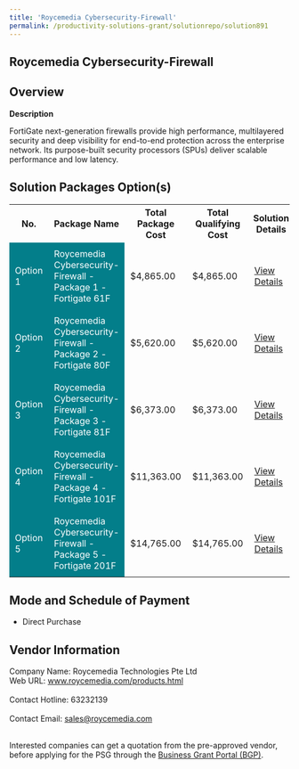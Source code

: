 ```yaml
---
title: 'Roycemedia Cybersecurity-Firewall'
permalink: /productivity-solutions-grant/solutionrepo/solution891
---
```


## Roycemedia Cybersecurity-Firewall

## Overview

**Description**

FortiGate next-generation firewalls provide high performance, multilayered security and deep visibility for end-to-end protection across the enterprise network. Its purpose-built security processors (SPUs) deliver scalable performance and low latency.

## Solution Packages Option(s)

<table>
<tr>
<th><b>No.</b></th>
<th><b>Package Name</b></th>
<th><b>Total Package Cost</b></th>
<th><b>Total Qualifying Cost</b></th>
<th><b>Solution Details</b></th>
</tr>
<tr>
<td style='padding: 10px; background-color: #037E8A; color: #FFFFFF;'>Option 1</td>
<td style='padding: 10px; background-color: #037E8A; color: #FFFFFF;'>Roycemedia Cybersecurity-Firewall - Package 1 - Fortigate 61F</td>
<td style='padding: 10px;'>$4,865.00</td>
<td style='padding: 10px;'>$4,865.00</td>
<td style='padding: 10px;'><a href='/images/psg/Roycemedia_Technologies_20210156_Annex_3_Part_12.pdf' target='_blank'>View Details</a></td>
</tr>
<tr>
<td style='padding: 10px; background-color: #037E8A; color: #FFFFFF;'>Option 2</td>
<td style='padding: 10px; background-color: #037E8A; color: #FFFFFF;'>Roycemedia Cybersecurity-Firewall - Package 2 - Fortigate 80F</td>
<td style='padding: 10px;'>$5,620.00</td>
<td style='padding: 10px;'>$5,620.00</td>
<td style='padding: 10px;'><a href='/images/psg/Roycemedia_Technologies_20210156_Annex_3_Part_34.pdf' target='_blank'>View Details</a></td>
</tr>
<tr>
<td style='padding: 10px; background-color: #037E8A; color: #FFFFFF;'>Option 3</td>
<td style='padding: 10px; background-color: #037E8A; color: #FFFFFF;'>Roycemedia Cybersecurity-Firewall - Package 3 - Fortigate 81F</td>
<td style='padding: 10px;'>$6,373.00</td>
<td style='padding: 10px;'>$6,373.00</td>
<td style='padding: 10px;'><a href='/images/psg/Roycemedia_Technologies_20210156_Annex_3_Part_56.pdf' target='_blank'>View Details</a></td>
</tr>
<tr>
<td style='padding: 10px; background-color: #037E8A; color: #FFFFFF;'>Option 4</td>
<td style='padding: 10px; background-color: #037E8A; color: #FFFFFF;'>Roycemedia Cybersecurity-Firewall - Package 4 - Fortigate 101F</td>
<td style='padding: 10px;'>$11,363.00</td>
<td style='padding: 10px;'>$11,363.00</td>
<td style='padding: 10px;'><a href='/images/psg/Roycemedia_Technologies_20210156_Annex_3_Part_78.pdf' target='_blank'>View Details</a></td>
</tr>
<tr>
<td style='padding: 10px; background-color: #037E8A; color: #FFFFFF;'>Option 5</td>
<td style='padding: 10px; background-color: #037E8A; color: #FFFFFF;'>Roycemedia Cybersecurity-Firewall - Package 5 - Fortigate 201F</td>
<td style='padding: 10px;'>$14,765.00</td>
<td style='padding: 10px;'>$14,765.00</td>
<td style='padding: 10px;'><a href='/images/psg/Roycemedia_Technologies_20210156_Annex_3_Part_910.pdf' target='_blank'>View Details</a></td>
</tr>
</table>

## Mode and Schedule of Payment

 - Direct Purchase

## Vendor Information

 Company Name: Roycemedia Technologies Pte Ltd<br>Web URL: www.roycemedia.com/products.html <br><br>Contact Hotline: 63232139 <br><br>Contact Email: sales@roycemedia.com <br><br>

Interested companies can get a quotation from the pre-approved vendor, before applying for the PSG through the <a href='https://www.businessgrants.gov.sg/' target='_blank' rel='noopener'>Business Grant Portal (BGP)</a>.

<script src="/jquery/resize-tables.js"></script>
